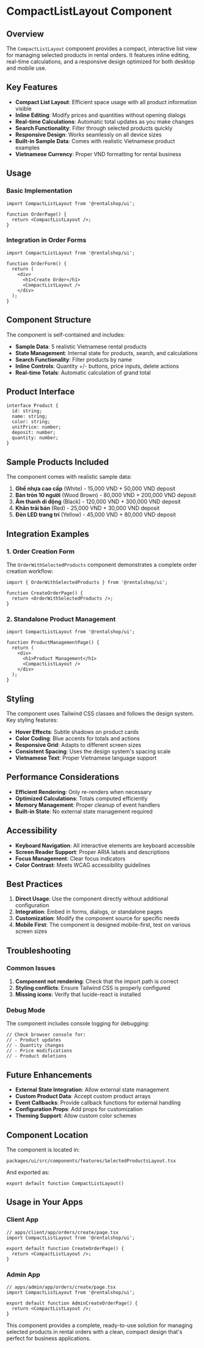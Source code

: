 # CompactListLayout Component

## Overview

The `CompactListLayout` component provides a compact, interactive list view for managing selected products in rental orders. It features inline editing, real-time calculations, and a responsive design optimized for both desktop and mobile use.

## Key Features

- **Compact List Layout**: Efficient space usage with all product information visible
- **Inline Editing**: Modify prices and quantities without opening dialogs
- **Real-time Calculations**: Automatic total updates as you make changes
- **Search Functionality**: Filter through selected products quickly
- **Responsive Design**: Works seamlessly on all device sizes
- **Built-in Sample Data**: Comes with realistic Vietnamese product examples
- **Vietnamese Currency**: Proper VND formatting for rental business

## Usage

### Basic Implementation

```tsx
import CompactListLayout from '@rentalshop/ui';

function OrderPage() {
  return <CompactListLayout />;
}
```

### Integration in Order Forms

```tsx
import CompactListLayout from '@rentalshop/ui';

function OrderForm() {
  return (
    <div>
      <h1>Create Order</h1>
      <CompactListLayout />
    </div>
  );
}
```

## Component Structure

The component is self-contained and includes:

- **Sample Data**: 5 realistic Vietnamese rental products
- **State Management**: Internal state for products, search, and calculations
- **Search Functionality**: Filter products by name
- **Inline Controls**: Quantity +/- buttons, price inputs, delete actions
- **Real-time Totals**: Automatic calculation of grand total

## Product Interface

```tsx
interface Product {
  id: string;
  name: string;
  color: string;
  unitPrice: number;
  deposit: number;
  quantity: number;
}
```

## Sample Products Included

The component comes with realistic sample data:

1. **Ghế nhựa cao cấp** (White) - 15,000 VND + 50,000 VND deposit
2. **Bàn tròn 10 người** (Wood Brown) - 80,000 VND + 200,000 VND deposit
3. **Âm thanh di động** (Black) - 120,000 VND + 300,000 VND deposit
4. **Khăn trải bàn** (Red) - 25,000 VND + 30,000 VND deposit
5. **Đèn LED trang trí** (Yellow) - 45,000 VND + 80,000 VND deposit

## Integration Examples

### 1. Order Creation Form

The `OrderWithSelectedProducts` component demonstrates a complete order creation workflow:

```tsx
import { OrderWithSelectedProducts } from '@rentalshop/ui';

function CreateOrderPage() {
  return <OrderWithSelectedProducts />;
}
```

### 2. Standalone Product Management

```tsx
import CompactListLayout from '@rentalshop/ui';

function ProductManagementPage() {
  return (
    <div>
      <h1>Product Management</h1>
      <CompactListLayout />
    </div>
  );
}
```



## Styling

The component uses Tailwind CSS classes and follows the design system. Key styling features:

- **Hover Effects**: Subtle shadows on product cards
- **Color Coding**: Blue accents for totals and actions
- **Responsive Grid**: Adapts to different screen sizes
- **Consistent Spacing**: Uses the design system's spacing scale
- **Vietnamese Text**: Proper Vietnamese language support

## Performance Considerations

- **Efficient Rendering**: Only re-renders when necessary
- **Optimized Calculations**: Totals computed efficiently
- **Memory Management**: Proper cleanup of event handlers
- **Built-in State**: No external state management required

## Accessibility

- **Keyboard Navigation**: All interactive elements are keyboard accessible
- **Screen Reader Support**: Proper ARIA labels and descriptions
- **Focus Management**: Clear focus indicators
- **Color Contrast**: Meets WCAG accessibility guidelines

## Best Practices

1. **Direct Usage**: Use the component directly without additional configuration
2. **Integration**: Embed in forms, dialogs, or standalone pages
3. **Customization**: Modify the component source for specific needs
4. **Mobile First**: The component is designed mobile-first, test on various screen sizes

## Troubleshooting

### Common Issues

1. **Component not rendering**: Check that the import path is correct
2. **Styling conflicts**: Ensure Tailwind CSS is properly configured
3. **Missing icons**: Verify that lucide-react is installed

### Debug Mode

The component includes console logging for debugging:

```tsx
// Check browser console for:
// - Product updates
// - Quantity changes
// - Price modifications
// - Product deletions
```

## Future Enhancements

- **External State Integration**: Allow external state management
- **Custom Product Data**: Accept custom product arrays
- **Event Callbacks**: Provide callback functions for external handling
- **Configuration Props**: Add props for customization
- **Theming Support**: Allow custom color schemes

## Component Location

The component is located in:
```
packages/ui/src/components/features/SelectedProductsLayout.tsx
```

And exported as:
```tsx
export default function CompactListLayout()
```

## Usage in Your Apps

### Client App
```tsx
// apps/client/app/orders/create/page.tsx
import CompactListLayout from '@rentalshop/ui';

export default function CreateOrderPage() {
  return <CompactListLayout />;
}
```

### Admin App
```tsx
// apps/admin/app/orders/create/page.tsx
import CompactListLayout from '@rentalshop/ui';

export default function AdminCreateOrderPage() {
  return <CompactListLayout />;
}
```

This component provides a complete, ready-to-use solution for managing selected products in rental orders with a clean, compact design that's perfect for business applications.
